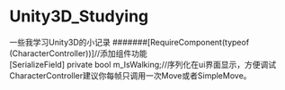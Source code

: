 # Unity3D_Studying
一些我学习Unity3D的小记录
#######[RequireComponent(typeof (CharacterController))]//添加组件功能<br/>
[SerializeField] private bool m_IsWalking;//序列化在ui界面显示，方便调试
CharacterController建议你每帧只调用一次Move或者SimpleMove。

